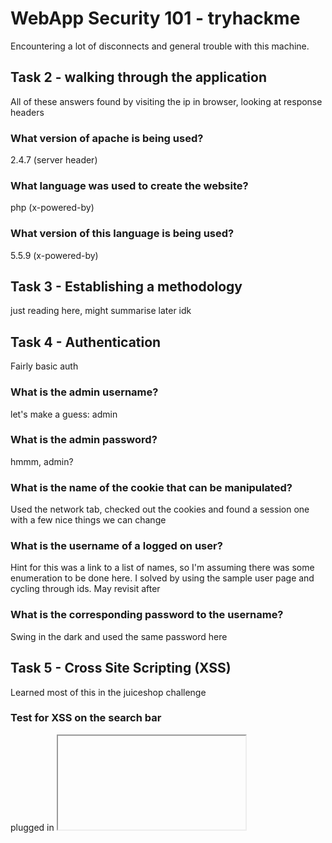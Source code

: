 # WebApp Security 101 - tryhackme

Encountering a lot of disconnects and general trouble with this machine.

## Task 2 - walking through the application
All of these answers found by visiting the ip in browser, looking at response headers
### What version of apache is being used?
2.4.7 (server header)
### What language was used to create the website?
php (x-powered-by)
### What version of this language is being used?
5.5.9 (x-powered-by)

## Task 3 - Establishing a methodology
just reading here, might summarise later idk

## Task 4 - Authentication
Fairly basic auth
### What is the admin username?
let's make a guess: admin 
### What is the admin password? 
hmmm, admin?
### What is the name of the cookie that can be manipulated?
Used the network tab, checked out the cookies and found a session one with a few nice things we can change
### What is the username of a logged on user?
Hint for this was a link to a list of names, so I'm assuming there was some enumeration to be done here.
I solved by using the sample user page and cycling through ids. May revisit after
### What is the corresponding password to the username?
Swing in the dark and used the same password here

## Task 5 - Cross Site Scripting (XSS)
Learned most of this in the juiceshop challenge 
### Test for XSS on the search bar
plugged in <iframe src="javascript:alert`xss`"> as my standard example.
This becomes a query string that is executed on page load, w/potential for redirect, stealing data or making requests with the user's auth
### Test for XSS on the guestbook page
Same attack, but persisted here so any user visiting the guestbook would receive my alert. 
Much more dangerous as there's no telltale query string for this one.
### Test for XSS behind the flash form on the home page
Can't see a flash form here with firefox



